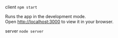 client `npm start`

Runs the app in the development mode.\
Open [http://localhost:3000](http://localhost:3000) to view it in your browser.

server `node server`
